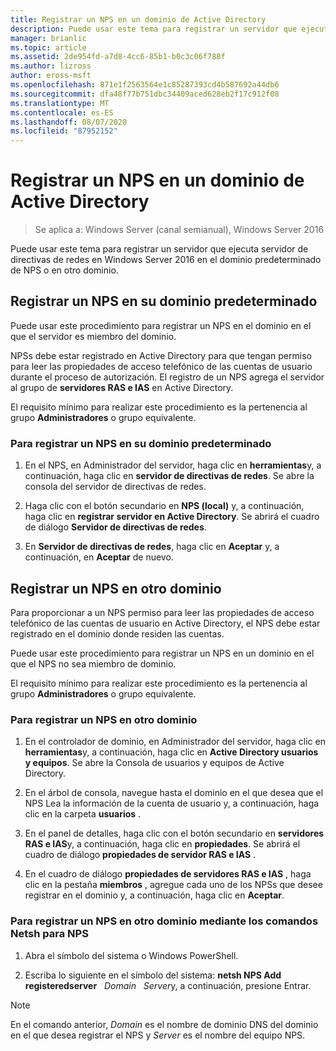 ```yaml
---
title: Registrar un NPS en un dominio de Active Directory
description: Puede usar este tema para registrar un servidor que ejecuta servidor de directivas de redes en Windows Server 2016 en el dominio predeterminado de NPS o en otro dominio.
manager: brianlic
ms.topic: article
ms.assetid: 2de954fd-a7d8-4cc6-85b1-b0c3c06f788f
ms.author: lizross
author: eross-msft
ms.openlocfilehash: 871e1f2563564e1c85287393cd4b587692a44db6
ms.sourcegitcommit: dfa48f77b751dbc34409aced628eb2f17c912f08
ms.translationtype: MT
ms.contentlocale: es-ES
ms.lasthandoff: 08/07/2020
ms.locfileid: "87952152"
---
```

# <a name="register-an-nps-in-an-active-directory-domain"></a>Registrar un NPS en un dominio de Active Directory

>Se aplica a: Windows Server (canal semianual), Windows Server 2016

Puede usar este tema para registrar un servidor que ejecuta servidor de directivas de redes en Windows Server 2016 en el dominio predeterminado de NPS o en otro dominio.

## <a name="register-an-nps-in-its-default-domain"></a>Registrar un NPS en su dominio predeterminado

Puede usar este procedimiento para registrar un NPS en el dominio en el que el servidor es miembro del dominio.

NPSs debe estar registrado en Active Directory para que tengan permiso para leer las propiedades de acceso telefónico de las cuentas de usuario durante el proceso de autorización. El registro de un NPS agrega el servidor al grupo de **servidores RAS e IAS** en Active Directory.

El requisito mínimo para realizar este procedimiento es la pertenencia al grupo **Administradores** o grupo equivalente.

### <a name="to-register-an-nps-in-its-default-domain"></a>Para registrar un NPS en su dominio predeterminado


1. En el NPS, en Administrador del servidor, haga clic en **herramientas**y, a continuación, haga clic en **servidor de directivas de redes**. Se abre la consola del servidor de directivas de redes.

2. Haga clic con el botón secundario en **NPS (local)** y, a continuación, haga clic en **registrar servidor en Active Directory**. Se abrirá el cuadro de diálogo **Servidor de directivas de redes**.

3. En **Servidor de directivas de redes**, haga clic en **Aceptar** y, a continuación, en **Aceptar** de nuevo.

## <a name="register-an-nps-in-another-domain"></a>Registrar un NPS en otro dominio

Para proporcionar a un NPS permiso para leer las propiedades de acceso telefónico de las cuentas de usuario en Active Directory, el NPS debe estar registrado en el dominio donde residen las cuentas.

Puede usar este procedimiento para registrar un NPS en un dominio en el que el NPS no sea miembro de dominio.

El requisito mínimo para realizar este procedimiento es la pertenencia al grupo **Administradores** o grupo equivalente.

### <a name="to-register-an-nps-in-another-domain"></a>Para registrar un NPS en otro dominio

1. En el controlador de dominio, en Administrador del servidor, haga clic en **herramientas**y, a continuación, haga clic en **Active Directory usuarios y equipos**. Se abre la Consola de usuarios y equipos de Active Directory.

2. En el árbol de consola, navegue hasta el dominio en el que desea que el NPS Lea la información de la cuenta de usuario y, a continuación, haga clic en la carpeta **usuarios** .

3. En el panel de detalles, haga clic con el botón secundario en **servidores RAS e IAS**y, a continuación, haga clic en **propiedades**. Se abrirá el cuadro de diálogo **propiedades de servidor RAS e IAS** .

4. En el cuadro de diálogo **propiedades de servidores RAS e IAS** , haga clic en la pestaña **miembros** , agregue cada uno de los NPSs que desee registrar en el dominio y, a continuación, haga clic en **Aceptar**.


### <a name="to-register-an-nps-in-another-domain-by-using-netsh-commands-for-nps"></a>Para registrar un NPS en otro dominio mediante los comandos Netsh para NPS

1. Abra el símbolo del sistema o Windows PowerShell.

2. Escriba lo siguiente en el símbolo del sistema: **netsh NPS Add registeredserver** &nbsp; *Domain* &nbsp; *Server*y, a continuación, presione Entrar.

>[!NOTE]
>En el comando anterior, *Domain* es el nombre de dominio DNS del dominio en el que desea registrar el NPS y *Server* es el nombre del equipo NPS.

